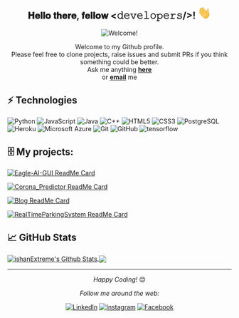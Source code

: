 <div align="center">
<h2> 𝐇𝐞𝐥𝐥𝐨 𝐭𝐡𝐞𝐫𝐞, 𝐟𝐞𝐥𝐥𝐨𝐰 <𝚍𝚎𝚟𝚎𝚕𝚘𝚙𝚎𝚛𝚜/>! <img src="./Hi.gif" width="30px"></h2>
</div>

<div align="center" width="50">

<img src="./welcome.gif" alt="Welcome!" width="600"/>

</div>

<div align="center">

Welcome to my Github profile. <br>
Please feel free to clone projects, raise issues and submit PRs if you think something could be better. <br>
Ask me anything <a href="https://github.com/ishanExtreme/ishanExtreme/issues/new"><b>here</b></a><br>
or <a href="mailto:ishan2198@hotmail.com"><b>email</b></a> me

</div>

## ⚡ Technologies

![Python](https://img.shields.io/badge/-Python-black?style=flat-square&logo=Python)
![JavaScript](https://img.shields.io/badge/-JavaScript-black?style=flat-square&logo=javascript)
![Java](https://img.shields.io/badge/-java-E34A86?style=flat-square&logo=java)
![C++](https://img.shields.io/badge/-C++-00599C?style=flat-square&logo=c)
![HTML5](https://img.shields.io/badge/-HTML5-E34F26?style=flat-square&logo=html5&logoColor=white)
![CSS3](https://img.shields.io/badge/-CSS3-1572B6?style=flat-square&logo=css3)
![PostgreSQL](https://img.shields.io/badge/-PostgreSQL-336791?style=flat-square&logo=postgresql)
![Heroku](https://img.shields.io/badge/-Heroku-430098?style=flat-square&logo=heroku)
![Microsoft Azure](https://img.shields.io/badge/Microsoft%20Azure-232F7E?style=flat-square&logo=microsoft-azure)
![Git](https://img.shields.io/badge/-Git-black?style=flat-square&logo=git)
![GitHub](https://img.shields.io/badge/-GitHub-181717?style=flat-square&logo=github)
![tensorflow](https://aleen42.github.io/badges/src/tensorflow.svg)

## 🗄 My projects:


[![Eagle-AI-GUI ReadMe Card](https://github-readme-stats.vercel.app/api/pin/?username=ishanExtreme&repo=Eagle-AI-GUI&show_owner=true&theme=dark)](https://github.com/ishanExtreme/Eagle-AI-GUI)

[![Corona_Predictor ReadMe Card](https://github-readme-stats.vercel.app/api/pin/?username=ishanExtreme&repo=Corona_Predictor&show_owner=true&theme=dark)](https://github.com/ishanExtreme/Corona_Predictor)

[![Blog ReadMe Card](https://github-readme-stats.vercel.app/api/pin/?username=ishanExtreme&repo=Blog&show_owner=true&theme=dark)](https://github.com/ishanExtreme/Blog)

[![RealTimeParkingSystem ReadMe Card](https://github-readme-stats.vercel.app/api/pin/?username=ishanExtreme&repo=RealTimeParkingSystem&show_owner=true&theme=dark)](https://github.com/ishanExtreme/RealTimeParkingSystem)

## &#x1f4c8; GitHub Stats

<a href="https://github.com/ishanExtreme">
<img align="center" src="https://github-readme-stats.vercel.app/api?username=ishanExtreme&&show_icons=true&title_color=ffc857&icon_color=8ac926&text_color=daf7dc&bg_color=151515" alt="ishanExtreme's Github Stats">
  </a>

<a href="https://github.com/ishanExtreme">
  <img align="center" src="https://github-readme-stats.vercel.app/api/top-langs/?username=ishanExtreme&hide=java,html&title_color=ffffff&text_color=c9cacc&icon_color=2bbc8a&bg_color=1d1f21" />
</a>

---
<div align="center">
  
<i>Happy Coding!</i> 😊

<i>Follow me around the web:</i><br>

<a href="https://www.linkedin.com/in/ishan-mishra-00788b192/" target="_blank"><img src="https://img.shields.io/badge/LinkedIn-%230077B5.svg?&style=flat-square&logo=linkedin&logoColor=white" alt="LinkedIn"></a>
<a href="https://www.instagram.com/ishan7705" target="_blank"><img src="https://img.shields.io/badge/Instagram-%23E4405F.svg?&style=flat-square&logo=instagram&logoColor=white" alt="Instagram"></a>
<a href="https://www.facebook.com/ishan.mishra.73" target="_blank"><img src="https://img.shields.io/badge/Facebook-%231877F2.svg?&style=flat-square&logo=facebook&logoColor=white" alt="Facebook"></a>

</div>

